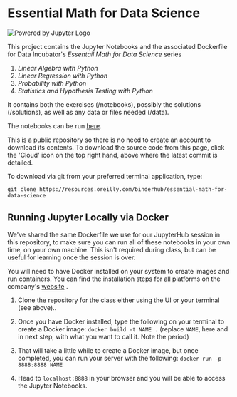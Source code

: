# Essential Math for Data Science

![Powered by Jupyter Logo](https://cdn.oreillystatic.com/images/icons/powered_by_jupyter.png)

This project contains the Jupyter Notebooks and the associated Dockerfile for Data Incubator's _Essentail Math for Data Science_ series
1. _Linear Algebra with Python_
2. _Linear Regression with Python_
3. _Probability with Python_
4. _Statistics and Hypothesis Testing with Python_

It contains both the exercises (/notebooks), possibly the solutions (/solutions), as well as any data or files needed (/data).

The notebooks can be run [here](https://learning.oreilly.com/jupyter-notebooks/~/).

This is a public repository so there is no need to create an account to download its contents. To download the source code from this page, click the 'Cloud' icon on the top right hand, above where the latest commit is detailed.

To download via git from your preferred terminal application, type: 

```git clone https://resources.oreilly.com/binderhub/essential-math-for-data-science```

## Running Jupyter Locally via Docker

We've shared the same Dockerfile we use for our JupyterHub session in this repository, to make sure you can run all of these notebooks in your own time, on your own machine. This isn't required during class, but can be useful for learning once the session is over.

You will need to have Docker installed on your system to create images and run containers. You can find the installation steps for all platforms on the company's [website](https://docs.docker.com/install/)
.

1) Clone the repository for the class either using the UI or your terminal (see above)..

2) Once you have Docker installed, type the following on your terminal to create a Docker image: `docker build -t NAME .` (replace `NAME`, here and in next step, with what you want to call it. Note the period)

3) That will take a little while to create a Docker image, but once completed, you can run your server with the following:
`docker run -p 8888:8888 NAME`

4) Head to `localhost:8888` in your browser and you will be able to access the Jupyter Notebooks.
